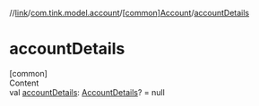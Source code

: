 //[link](../../index.md)/[com.tink.model.account](../index.md)/[[common]Account](index.md)/[accountDetails](account-details.md)



# accountDetails  
[common]  
Content  
val [accountDetails](account-details.md): [AccountDetails](../[common]-account-details/index.md)? = null  



